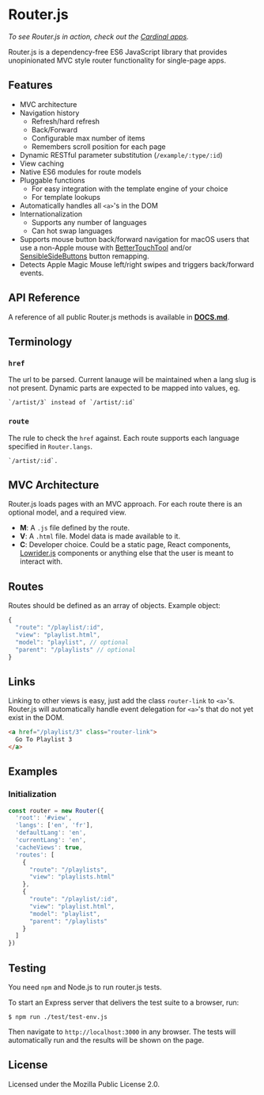 # Router.js

*To see Router.js in action, check out the
[Cardinal apps](https://cardinalapps.xyz).*

Router.js is a dependency-free ES6 JavaScript library that provides
unopinionated MVC style router functionality for single-page apps.

## Features

- MVC architecture
- Navigation history
  - Refresh/hard refresh
  - Back/Forward
  - Configurable max number of items
  - Remembers scroll position for each page
- Dynamic RESTful parameter substitution (`/example/:type/:id`)
- View caching
- Native ES6 modules for route models
- Pluggable functions
  - For easy integration with the template engine of your choice
  - For template lookups
- Automatically handles all `<a>`'s in the DOM
- Internationalization
  - Supports any number of languages
  - Can hot swap languages
- Supports mouse button back/forward navigation for macOS users that use a
  non-Apple mouse with [BetterTouchTool](https://folivora.ai/) and/or
  [SensibleSideButtons](https://sensible-side-buttons.archagon.net/) button remapping.
- Detects Apple Magic Mouse left/right swipes and triggers back/forward events.

## API Reference

A reference of all public Router.js methods is available in
**[DOCS.md](DOCS.md)**.

## Terminology

### `href`

The url to be parsed. Current lanauge will be maintained when a lang slug is not
present. Dynamic parts are expected to be mapped into values, eg.

```
`/artist/3` instead of `/artist/:id`
```

### `route`

The rule to check the `href` against. Each route supports each language
specified in `Router.langs`.

```
`/artist/:id`.
```

## MVC Architecture

Router.js loads pages with an MVC approach. For each route there is an
optional model, and a required view.

- **M**: A `.js` file defined by the route.
- **V**: A `.html` file. Model data is made available to it.
- **C**: Developer choice. Could be a static page, React components,
  [Lowrider.js](https://github.com/somebeaver/Lowrider.js) components or
  anything else that the user is meant to interact with.

## Routes

Routes should be defined as an array of objects. Example object:

```javascript
{
  "route": "/playlist/:id",
  "view": "playlist.html",
  "model": "playlist", // optional
  "parent": "/playlists" // optional
}
```

## Links

Linking to other views is easy, just add the class `router-link` to `<a>`'s.
Router.js will automatically handle event delegation for `<a>`'s that do not yet
exist in the DOM.

```html
<a href="/playlist/3" class="router-link">
  Go To Playlist 3
</a>
```

## Examples

### Initialization

```javascript
const router = new Router({
  'root': '#view',
  'langs': ['en', 'fr'],
  'defaultLang': 'en',
  'currentLang': 'en',
  'cacheViews': true,
  'routes': [
    {
      "route": "/playlists",
      "view": "playlists.html"
    },
    {
      "route": "/playlist/:id",
      "view": "playlist.html",
      "model": "playlist",
      "parent": "/playlists"
    }
  ]
})
```

## Testing

You need `npm` and Node.js to run router.js tests.

To start an Express server that delivers the test suite to a browser, run:

```
$ npm run ./test/test-env.js
```

Then navigate to `http://localhost:3000` in any browser. The tests will
automatically run and the results will be shown on the page.

## License

Licensed under the Mozilla Public License 2.0.